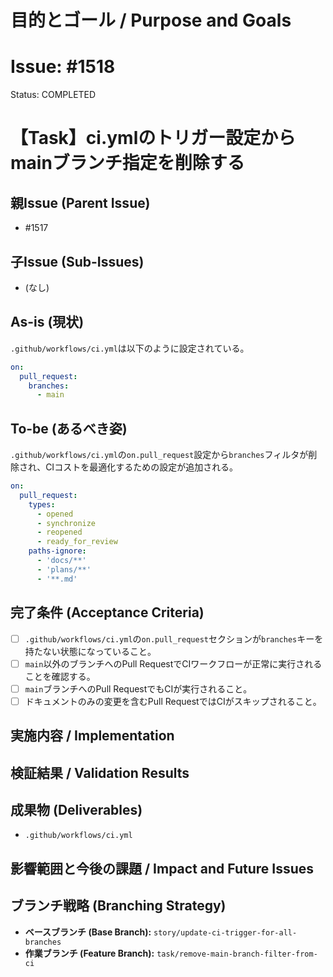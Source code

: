# 目的とゴール / Purpose and Goals
# Issue: #1518
Status: COMPLETED
# 【Task】ci.ymlのトリガー設定からmainブランチ指定を削除する

## 親Issue (Parent Issue)
- #1517

## 子Issue (Sub-Issues)
- (なし)

## As-is (現状)
`.github/workflows/ci.yml`は以下のように設定されている。
```yaml
on:
  pull_request:
    branches:
      - main
```

## To-be (あるべき姿)
`.github/workflows/ci.yml`の`on.pull_request`設定から`branches`フィルタが削除され、CIコストを最適化するための設定が追加される。
```yaml
on:
  pull_request:
    types:
      - opened
      - synchronize
      - reopened
      - ready_for_review
    paths-ignore:
      - 'docs/**'
      - 'plans/**'
      - '**.md'
```

## 完了条件 (Acceptance Criteria)
- [ ] `.github/workflows/ci.yml`の`on.pull_request`セクションが`branches`キーを持たない状態になっていること。
- [ ] `main`以外のブランチへのPull RequestでCIワークフローが正常に実行されることを確認する。
- [ ] `main`ブランチへのPull RequestでもCIが実行されること。
- [ ] ドキュメントのみの変更を含むPull RequestではCIがスキップされること。

## 実施内容 / Implementation

## 検証結果 / Validation Results

## 成果物 (Deliverables)
- `.github/workflows/ci.yml`

## 影響範囲と今後の課題 / Impact and Future Issues

## ブランチ戦略 (Branching Strategy)
- **ベースブランチ (Base Branch):** `story/update-ci-trigger-for-all-branches`
- **作業ブランチ (Feature Branch):** `task/remove-main-branch-filter-from-ci`
